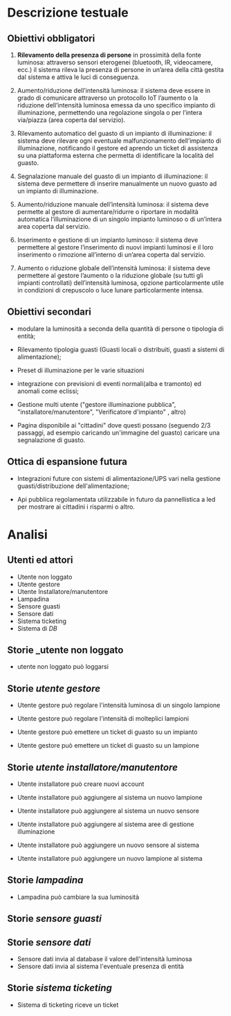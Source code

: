# Descrizione testuale

## Obiettivi obbligatori

1. **Rilevamento della presenza di persone** in prossimità della fonte luminosa: attraverso sensori eterogenei (bluetooth, IR, videocamere, ecc.) il sistema rileva la presenza di persone in un’area della città gestita dal sistema e attiva le luci di conseguenza.

2. Aumento/riduzione dell’intensità luminosa: il sistema deve essere in grado di comunicare attraverso un protocollo IoT l’aumento o la riduzione dell’intensità luminosa emessa da uno specifico impianto di illuminazione, permettendo una regolazione singola o per l’intera via/piazza (area coperta dal servizio).

3. Rilevamento automatico del guasto di un impianto di illuminazione: il sistema deve rilevare ogni eventuale malfunzionamento dell’impianto di illuminazione, notificando il gestore ed aprendo un ticket di assistenza su una piattaforma esterna che permetta di identificare la località del guasto.

4. Segnalazione manuale del guasto di un impianto di illuminazione: il sistema deve permettere di inserire manualmente un nuovo guasto ad un impianto di illuminazione.

5. Aumento/riduzione manuale dell’intensità luminosa: il sistema deve permette al gestore di aumentare/ridurre o riportare in modalità automatica l’illuminazione di un singolo impianto luminoso o di un’intera area coperta dal servizio.


6. Inserimento e gestione di un impianto luminoso: il sistema deve permettere al gestore
l’inserimento di nuovi impianti luminosi e il loro inserimento o rimozione all’interno di un’area coperta dal servizio.

7. Aumento o riduzione globale dell’intensità luminosa: il sistema deve permettere al gestore l’aumento o la riduzione globale (su tutti gli impianti controllati) dell’intensità luminosa, opzione particolarmente utile in condizioni di crepuscolo o luce lunare particolarmente intensa.


## Obiettivi secondari

- modulare la luminosità a seconda della quantità di persone o tipologia di entità;

- Rilevamento tipologia guasti (Guasti locali o distribuiti, guasti a sistemi di alimentazione);

- Preset di illuminazione per le varie situazioni

- integrazione con previsioni di eventi normali(alba e tramonto) ed anomali come eclissi;

- Gestione multi utente ("gestore illuminazione pubblica", "installatore/manutentore", "Verificatore d'impianto" , altro)

- Pagina disponibile ai "cittadini" dove questi possano (seguendo 2/3 passaggi, ad esempio caricando un'immagine del guasto) caricare una segnalazione di guasto.

## Ottica di espansione futura
- Integrazioni future con sistemi di alimentazione/UPS vari nella gestione guasti/distribuzione dell'alimentazione;

- Api pubblica regolamentata utilizzabile in futuro da pannellistica a led per mostrare ai cittadini i risparmi o altro.



# Analisi



## Utenti ed attori

- Utente non loggato
- Utente gestore
- Utente Installatore/manutentore
- Lampadina
- Sensore guasti
- Sensore dati
- Sistema ticketing
- Sistema di _DB_

## Storie _utente non loggato

- utente non loggato può loggarsi

## Storie _utente gestore_

- Utente gestore può regolare l'intensità luminosa di un singolo lampione
- Utente gestore può regolare l'intensità di molteplici lampioni

- Utente gestore può emettere un ticket di guasto su un impianto

- Utente gestore può emettere un ticket di guasto su un lampione

## Storie _utente installatore/manutentore_

- Utente installatore può creare nuovi account
- Utente installatore può aggiungere al sistema un nuovo lampione
- Utente installatore può aggiungere al sistema un nuovo sensore
- Utente installatore può aggiungere al sistema aree di gestione illuminazione

- Utente installatore può aggiungere un nuovo sensore al sistema

- Utente installatore può aggiungere un nuovo lampione al sistema

## Storie _lampadina_

- Lampadina può cambiare la sua luminosità

## Storie _sensore guasti_

## Storie _sensore dati_
- Sensore dati invia al database il valore dell'intensità luminosa
- Sensore dati invia al sistema l'eventuale presenza di entità

## Storie _sistema ticketing_

- Sistema di ticketing riceve un ticket
